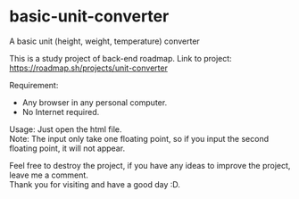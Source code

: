 # basic-unit-converter
A basic unit (height, weight, temperature) converter  

This is a study project of back-end roadmap. Link to project: https://roadmap.sh/projects/unit-converter

Requirement:
  - Any browser in any personal computer.
  - No Internet required.

Usage: Just open the html file.  
Note: The input only take one floating point, so if you input the second floating point, it will not appear.  

Feel free to destroy the project, if you have any ideas to improve the project, leave me a comment.  
Thank you for visiting and have a good day :D.
